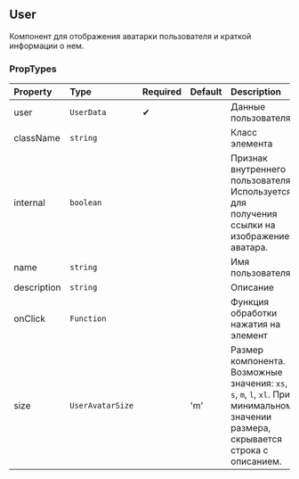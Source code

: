 ## User

Компонент для отображения аватарки пользователя и краткой информации о нем.

### PropTypes

| Property    | Type             | Required | Default | Description                                                                                                                        |
| :---------- | :--------------- | :------- | :------ | :--------------------------------------------------------------------------------------------------------------------------------- |
| user        | `UserData`       | ✔        |         | Данные пользователя                                                                                                                |
| className   | `string`         |          |         | Класс элемента                                                                                                                     |
| internal    | `boolean`        |          |         | Признак внутреннего пользователя. Используется для получения ссылки на изображение аватара.                                        |
| name        | `string`         |          |         | Имя пользователя                                                                                                                   |
| description | `string`         |          |         | Описание                                                                                                                           |
| onClick     | `Function`       |          |         | Функция обработки нажатия на элемент                                                                                               |
| size        | `UserAvatarSize` |          | 'm'     | Размер компонента. Возможные значения: `xs`, `s`, `m`, `l`, `xl`. При минимальном значении размера, скрывается строка с описанием. |
